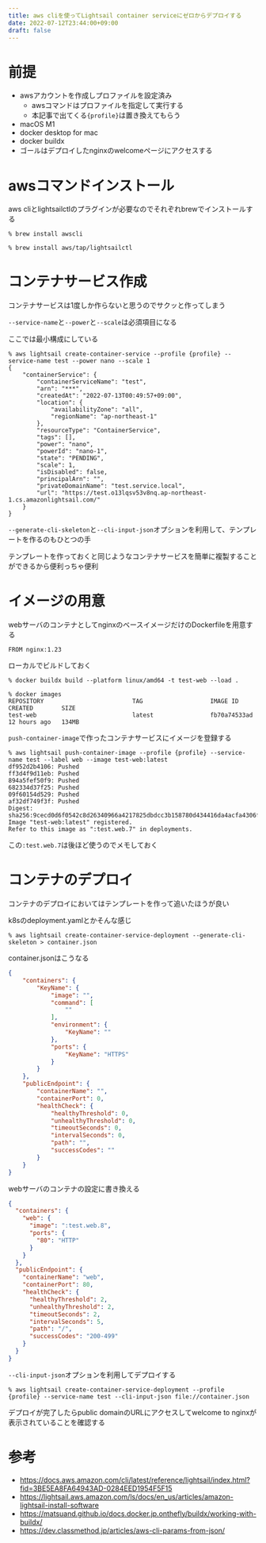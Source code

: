 ```yaml
---
title: aws cliを使ってLightsail container serviceにゼロからデプロイする
date: 2022-07-12T23:44:00+09:00
draft: false
---
```


# 前提
- awsアカウントを作成しプロファイルを設定済み
  - awsコマンドはプロファイルを指定して実行する
  - 本記事で出てくる`{profile}`は置き換えてもらう
- macOS M1
- docker desktop for mac
- docker buildx
- ゴールはデプロイしたnginxのwelcomeページにアクセスする

# awsコマンドインストール
aws cliとlightsailctlのプラグインが必要なのでそれぞれbrewでインストールする

```shell
% brew install awscli
```

```shell
% brew install aws/tap/lightsailctl
```

# コンテナサービス作成
コンテナサービスは1度しか作らないと思うのでサクッと作ってしまう

`--service-name`と`--power`と`--scale`は必須項目になる

ここでは最小構成にしている

```shell
% aws lightsail create-container-service --profile {profile} --service-name test --power nano --scale 1
{
    "containerService": {
        "containerServiceName": "test",
        "arn": "***",
        "createdAt": "2022-07-13T00:49:57+09:00",
        "location": {
            "availabilityZone": "all",
            "regionName": "ap-northeast-1"
        },
        "resourceType": "ContainerService",
        "tags": [],
        "power": "nano",
        "powerId": "nano-1",
        "state": "PENDING",
        "scale": 1,
        "isDisabled": false,
        "principalArn": "",
        "privateDomainName": "test.service.local",
        "url": "https://test.o13lqsv53v8nq.ap-northeast-1.cs.amazonlightsail.com/"
    }
}
```

`--generate-cli-skeleton`と`--cli-input-json`オプションを利用して、テンプレートを作るのもひとつの手

テンプレートを作っておくと同じようなコンテナサービスを簡単に複製することができるから便利っちゃ便利

# イメージの用意
webサーバのコンテナとしてnginxのベースイメージだけのDockerfileを用意する
```shell
FROM nginx:1.23
```

ローカルでビルドしておく
```shell
% docker buildx build --platform linux/amd64 -t test-web --load .
```
```shell
% docker images
REPOSITORY                         TAG                   IMAGE ID       CREATED        SIZE
test-web                           latest                fb70a74533ad   12 hours ago   134MB
```

`push-container-image`で作ったコンテナサービスにイメージを登録する

```shell
% aws lightsail push-container-image --profile {profile} --service-name test --label web --image test-web:latest
df952d2b4106: Pushed 
ff3d4f9d11eb: Pushed 
894a5fef50f9: Pushed 
682334d37f25: Pushed 
09f60154d529: Pushed 
af32df749f3f: Pushed 
Digest: sha256:9cecd0d6f0542c8d26340966a4217825dbdcc3b158780d434416da4acfa4306f
Image "test-web:latest" registered.
Refer to this image as ":test.web.7" in deployments.
```

この`:test.web.7`は後ほど使うのでメモしておく

# コンテナのデプロイ
コンテナのデプロイにおいてはテンプレートを作って追いたほうが良い

k8sのdeployment.yamlとかそんな感じ

```shell
% aws lightsail create-container-service-deployment --generate-cli-skeleton > container.json
```
container.jsonはこうなる
```json
{
    "containers": {
        "KeyName": {
            "image": "",
            "command": [
                ""
            ],
            "environment": {
                "KeyName": ""
            },
            "ports": {
                "KeyName": "HTTPS"
            }
        }
    },
    "publicEndpoint": {
        "containerName": "",
        "containerPort": 0,
        "healthCheck": {
            "healthyThreshold": 0,
            "unhealthyThreshold": 0,
            "timeoutSeconds": 0,
            "intervalSeconds": 0,
            "path": "",
            "successCodes": ""
        }
    }
}
```
webサーバのコンテナの設定に書き換える
```json
{
  "containers": {
    "web": {
      "image": ":test.web.8",
      "ports": {
        "80": "HTTP"
      }
    }
  },
  "publicEndpoint": {
    "containerName": "web",
    "containerPort": 80,
    "healthCheck": {
      "healthyThreshold": 2,
      "unhealthyThreshold": 2,
      "timeoutSeconds": 2,
      "intervalSeconds": 5,
      "path": "/",
      "successCodes": "200-499"
    }
  }
}
```

`--cli-input-json`オプションを利用してデプロイする

```shell
% aws lightsail create-container-service-deployment --profile {profile} --service-name test --cli-input-json file://container.json
```

デプロイが完了したらpublic domainのURLにアクセスしてwelcome to nginxが表示されていることを確認する

# 参考
- https://docs.aws.amazon.com/cli/latest/reference/lightsail/index.html?fid=3BE5EA8FA64943AD-0284EED1954F5F15
- https://lightsail.aws.amazon.com/ls/docs/en_us/articles/amazon-lightsail-install-software
- https://matsuand.github.io/docs.docker.jp.onthefly/buildx/working-with-buildx/
- https://dev.classmethod.jp/articles/aws-cli-params-from-json/
